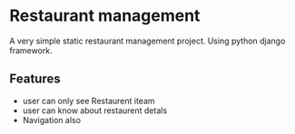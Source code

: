 
# Restaurant management

A very simple static restaurant management project. Using python django framework.


## Features

- user can only see Restaurent iteam
- user can know about restaurent detals
- Navigation also

